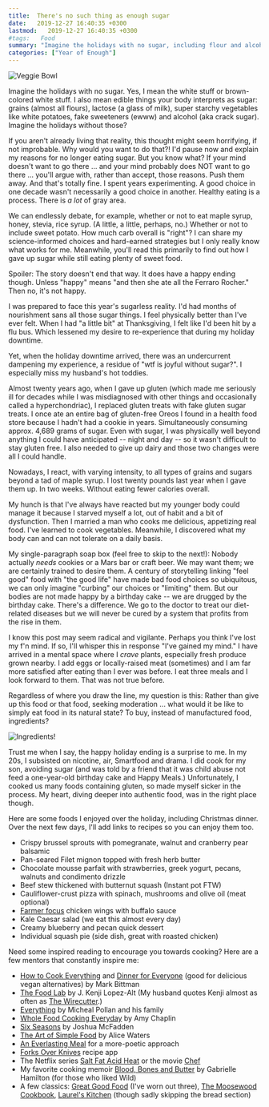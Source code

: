 ```yaml
---
title:  There's no such thing as enough sugar
date:   2019-12-27 16:40:35 +0300
lastmod:   2019-12-27 16:40:35 +0300
#tags:   Food
summary: "Imagine the holidays with no sugar, including flour and alcohol. Horrifying thought or joyful ideal? I've never enjoyed food more."
categories: ["Year of Enough"]
---
```

![Veggie Bowl](/images/veggie-bowl.jpg)

Imagine the holidays with no sugar. Yes, I mean the white stuff or brown-colored white stuff. I also mean edible things your body interprets as sugar: grains (almost all flours), lactose (a glass of milk), super starchy vegetables like white potatoes, fake sweeteners (ewww) and alcohol (aka crack sugar). Imagine the holidays without those?

If you aren't already living that reality, this thought might seem horrifying, if not improbable. Why would you want to do that?! I'd pause now and explain my reasons for no longer eating sugar. But you know what? If your mind doesn't want to go there ... and your mind probably does NOT want to go there ... you'll argue with, rather than accept, those reasons. Push them away. And that's totally fine. I spent years experimenting. A good choice in one decade wasn't necessarily a good choice in another. Healthy eating is a process. There is *a lot* of gray area.

We can endlessly debate, for example, whether or not to eat maple syrup, honey, stevia, rice syrup. (A little, a little, perhaps, no.) Whether or not to include sweet potato. How much carb overall is "right"? I can share my science-informed choices and hard-earned strategies but I only really know what works for me. Meanwhile, you'll read this primarily to find out how I gave up sugar while still eating plenty of sweet food.

Spoiler: The story doesn't end that way. It does have a happy ending though. Unless "happy" means "and then she ate all the Ferraro Rocher." Then no, it's not happy.

I was prepared to face this year's sugarless reality. I'd had months of nourishment sans all those sugar things. I feel physically better than I've ever felt. When I had "a little bit" at Thanksgiving, I felt like I'd been hit by a flu bus. Which lessened my desire to re-experience that during my holiday downtime.

Yet, when the holiday downtime arrived, there was an undercurrent dampening my experience, a residue of "wtf is joyful without sugar?". I especially miss my husband's hot toddies.

Almost twenty years ago, when I gave up gluten (which made me seriously ill for decades while I was misdiagnosed with other things and occasionally called a hyperchondriac), I replaced gluten treats with fake gluten sugar treats. I once ate an entire bag of gluten-free Oreos I found in a health food store because I hadn't had a cookie in years. Simultaneously consuming approx. 4,689 grams of sugar. Even with sugar, I was physically well beyond anything I could have anticipated -- night and day -- so it wasn't difficult to stay gluten free. I also needed to give up dairy and those two changes were all I could handle.

Nowadays, I react, with varying intensity, to all types of grains and sugars beyond a tad of maple syrup. I lost twenty pounds last year when I gave them up. In two weeks. Without eating fewer calories overall.

My hunch is that I've always have reacted but my younger body could manage it because I starved myself a lot, out of habit and a bit of dysfunction. Then I married a man who cooks me delicious, appetizing real food. I've learned to cook vegetables. Meanwhile, I discovered what my body can and can not tolerate on a daily basis.

My single-paragraph soap box (feel free to skip to the next!): Nobody actually *needs* cookies or a Mars bar or craft beer. We may want them; we are certainly trained to desire them. A century of storytelling linking "feel good" food with "the good life" have made bad food choices so ubiquitous, we can only imagine "curbing" our choices or "limiting" them. But our bodies are not made happy by a birthday cake -- we are drugged by the birthday cake. There's a difference. We go to the doctor to treat our diet-related diseases but we will never be cured by a system that profits from the rise in them.

I know this post may seem radical and vigilante. Perhaps you think I've lost my f'n mind. If so, I'll whisper this in response "I've gained my mind."  I have arrived in a mental space where I *crave* plants, especially fresh produce grown nearby. I add eggs or locally-raised meat (sometimes) and I am far more satisfied after eating than I ever was before. I eat three meals and I look forward to them. That was not true before.

Regardless of where you draw the line, my question is this: Rather than give up this food or that food, seeking moderation ... what would it be like to simply eat food in its natural state? To buy, instead of manufactured food, ingredients?

![Ingredients!](/images/ingredients.png)

Trust me when I say, the happy holiday ending is a surprise to me. In my 20s, I subsisted on nicotine, air, Smartfood and drama. I did cook for my son, avoiding sugar (and was told by a friend that it was child abuse not feed a one-year-old birthday cake and Happy Meals.) Unfortunately, I cooked us many foods containing gluten, so made myself sicker in the process. My heart, diving deeper into authentic food, was in the right place though.

Here are some foods I enjoyed over the holiday, including Christmas dinner. Over the next few days, I'll add links to recipes so you can enjoy them too.

- Crispy brussel sprouts with pomegranate, walnut and cranberry pear balsamic
- Pan-seared Filet mignon topped with fresh herb butter
- Chocolate mousse parfait with strawberries, greek yogurt, pecans, walnuts and condimento drizzle
- Beef stew thickened with butternut squash (Instant pot FTW)
- Cauliflower-crust pizza with spinach, mushrooms and olive oil (meat optional)
- [Farmer focus](https://www.svorganic.com/) chicken wings with buffalo sauce
- Kale Caesar salad (we eat this almost every day)
- Creamy blueberry and pecan quick dessert
- Individual squash pie (side dish, great with roasted chicken)

Need some inspired reading to encourage you towards cooking? Here are a few mentors that constantly inspire me:

- [How to Cook Everything](https://www.powells.com/book/-9781328545435) and [Dinner for Everyone](https://www.powells.com/book/-9780385344760) (good for delicious vegan alternatives) by Mark Bittman
- [The Food Lab](https://www.powells.com/book/-9780393081084) by J. Kenji Lopez-Alt (My husband quotes Kenji almost as often as [The Wirecutter](https://thewirecutter.com/).)
- [Everything](https://www.powells.com/author/Michael-Pollan) by Micheal Pollan and his family
- [Whole Food Cooking Everyday](https://www.powells.com/book/-9781579658021) by Amy Chaplin
- [Six Seasons](https://www.powells.com/book/-9781579656317) by Joshua McFadden
- [The Art of Simple Food](https://www.powells.com/book/-9780307336798) by Alice Waters
- [An Everlasting Meal](https://www.powells.com/book/-9781439181881) for a more-poetic approach
- [Forks Over Knives](https://www.forksoverknives.com/recipes) recipe app
- The Netflix series [Salt Fat Acid Heat](https://www.netflix.com/title/80198288) or the movie [Chef](https://www.rottentomatoes.com/m/chef_2014)
- My favorite cooking memoir [Blood, Bones and Butter](https://www.powells.com/book/-9780812980882) by Gabrielle Hamilton (for those who liked Wild)
- A few classics: [Great Good Food](https://www.powells.com/book/-9780517881224) (I've worn out three), [The Moosewood Cookbook](https://www.powells.com/book/-9781580081306), [Laurel's Kitchen](https://www.powells.com/book/-9780898151664) (though sadly skipping the bread section)
